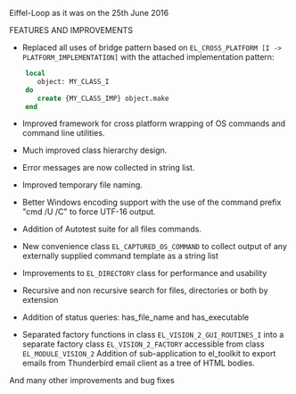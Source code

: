 Eiffel-Loop as it was on the 25th June 2016

FEATURES AND IMPROVEMENTS

* Replaced all uses of bridge pattern based on `EL_CROSS_PLATFORM [I -> PLATFORM_IMPLEMENTATION]` with the attached implementation pattern:

```` eiffel
    local
       object: MY_CLASS_I
    do
       create {MY_CLASS_IMP} object.make
    end
````

* Improved framework for cross platform wrapping of OS commands and command line utilities.

 * Much improved class hierarchy design.
 * Error messages are now collected in string list.
 * Improved temporary file naming.
 * Better Windows encoding support with the use of the command prefix "cmd /U /C" to force UTF-16 output.
 * Addition of Autotest suite for all files commands.
 * New convenience class `EL_CAPTURED_OS_COMMAND` to collect output of any externally supplied command template as a string list

* Improvements to `EL_DIRECTORY` class for performance and usability

 * Recursive and non recursive search for files, directories or both by extension
 * Addition of status queries: has_file_name and has_executable

* Separated factory functions in class `EL_VISION_2_GUI_ROUTINES_I` into a separate factory class `EL_VISION_2_FACTORY` accessible from class `EL_MODULE_VISION_2`
    Addition of sub-application to el_toolkit to export emails from Thunderbird email client as a tree of HTML bodies.

And many other improvements and bug fixes
